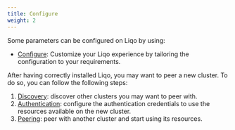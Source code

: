 ```yaml
---
title: Configure
weight: 2
---
```


Some parameters can be configured on Liqo by using:

* [Configure](./configure): Customize your Liqo experience by tailoring the configuration to your requirements.

After having correctly installed Liqo, you may want to peer a new cluster. To do so, you can follow the following steps:

1. [Discovery](./discovery): discover other clusters you may want to peer with.
2. [Authentication](./authentication): configure the authentication credentials to use the resources available on the 
new cluster.
3. [Peering](./peering): peer with another cluster and start using its resources.

